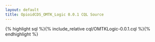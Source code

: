 ```yaml
---
layout: default
title: OpioidCDS_OMTK_Logic 0.0.1 CQL Source
---
```


{% highlight sql %}{% include_relative cql/OMTKLogic-0.0.1.cql %}{% endhighlight %}

